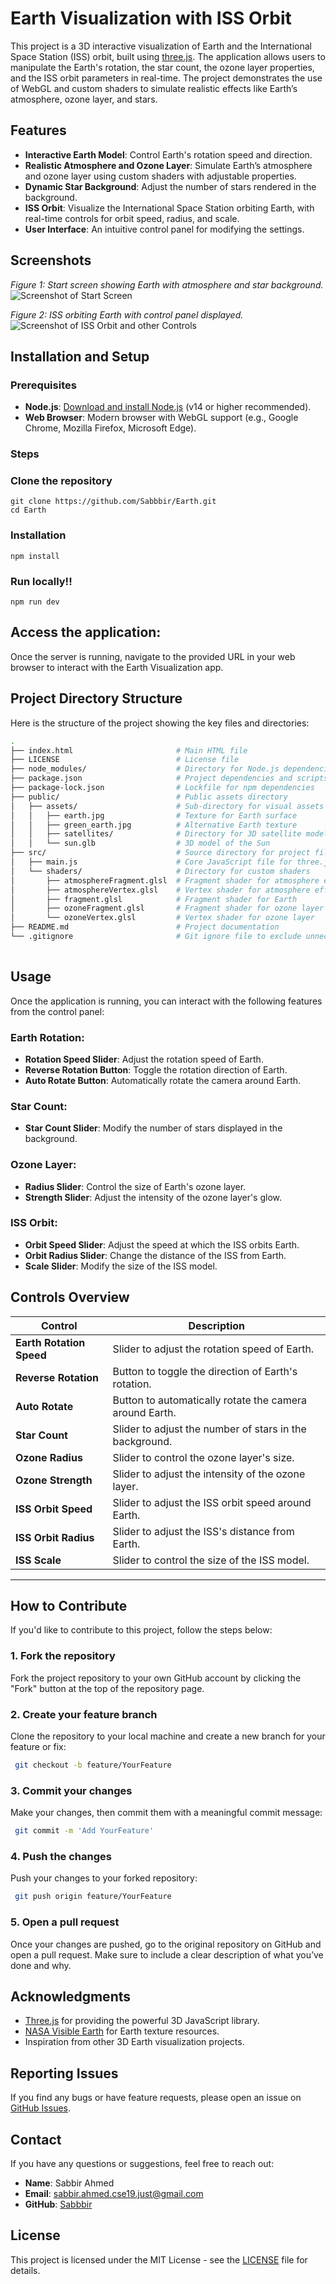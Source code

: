 # Earth Visualization with ISS Orbit

This project is a 3D interactive visualization of Earth and the International Space Station (ISS) orbit, built using [three.js](https://threejs.org/). The application allows users to manipulate the Earth's rotation, the star count, the ozone layer properties, and the ISS orbit parameters in real-time. The project demonstrates the use of WebGL and custom shaders to simulate realistic effects like Earth’s atmosphere, ozone layer, and stars.

## Features

- **Interactive Earth Model**: Control Earth's rotation speed and direction.
- **Realistic Atmosphere and Ozone Layer**: Simulate Earth’s atmosphere and ozone layer using custom shaders with adjustable properties.
- **Dynamic Star Background**: Adjust the number of stars rendered in the background.
- **ISS Orbit**: Visualize the International Space Station orbiting Earth, with real-time controls for orbit speed, radius, and scale.
- **User Interface**: An intuitive control panel for modifying the settings.

## Screenshots

*Figure 1: Start screen showing Earth with atmosphere and star background.*
![Screenshot of Start Screen](screenshot1.png)

*Figure 2: ISS orbiting Earth with control panel displayed.*
![Screenshot of ISS Orbit and other Controls](screenshot2.png)

## Installation and Setup

### Prerequisites

- **Node.js**: [Download and install Node.js](https://nodejs.org/en/) (v14 or higher recommended).
- **Web Browser**: Modern browser with WebGL support (e.g., Google Chrome, Mozilla Firefox, Microsoft Edge).

### Steps      

### Clone the repository
    git clone https://github.com/Sabbbir/Earth.git
    cd Earth

### Installation
    npm install

### Run locally!!
    npm run dev
 

## Access the application:

Once the server is running, navigate to the provided URL in your web browser to interact with the Earth Visualization app.

## Project Directory Structure

Here is the structure of the project showing the key files and directories:

```bash
.
├── index.html                       # Main HTML file
├── LICENSE                          # License file
├── node_modules/                    # Directory for Node.js dependencies (auto-installed)
├── package.json                     # Project dependencies and scripts
├── package-lock.json                # Lockfile for npm dependencies
├── public/                          # Public assets directory
│   ├── assets/                      # Sub-directory for visual assets
│   │   ├── earth.jpg                # Texture for Earth surface
│   │   ├── green_earth.jpg          # Alternative Earth texture
│   │   ├── satellites/              # Directory for 3D satellite models
│   │   └── sun.glb                  # 3D model of the Sun
├── src/                             # Source directory for project files
│   ├── main.js                      # Core JavaScript file for three.js setup
│   └── shaders/                     # Directory for custom shaders
│       ├── atmosphereFragment.glsl  # Fragment shader for atmosphere effect
│       ├── atmosphereVertex.glsl    # Vertex shader for atmosphere effect
│       ├── fragment.glsl            # Fragment shader for Earth
│       ├── ozoneFragment.glsl       # Fragment shader for ozone layer
│       └── ozoneVertex.glsl         # Vertex shader for ozone layer
├── README.md                        # Project documentation
└── .gitignore                       # Git ignore file to exclude unnecessary files
  
```
## Usage

Once the application is running, you can interact with the following features from the control panel:

### Earth Rotation:
- **Rotation Speed Slider**: Adjust the rotation speed of Earth.
- **Reverse Rotation Button**: Toggle the rotation direction of Earth.
- **Auto Rotate Button**: Automatically rotate the camera around Earth.

### Star Count:
- **Star Count Slider**: Modify the number of stars displayed in the background.

### Ozone Layer:
- **Radius Slider**: Control the size of Earth's ozone layer.
- **Strength Slider**: Adjust the intensity of the ozone layer's glow.

### ISS Orbit:
- **Orbit Speed Slider**: Adjust the speed at which the ISS orbits Earth.
- **Orbit Radius Slider**: Change the distance of the ISS from Earth.
- **Scale Slider**: Modify the size of the ISS model.

## Controls Overview

| Control               | Description                                          |
|-----------------------|------------------------------------------------------|
| **Earth Rotation Speed**  | Slider to adjust the rotation speed of Earth.       |
| **Reverse Rotation**      | Button to toggle the direction of Earth's rotation. |
| **Auto Rotate**           | Button to automatically rotate the camera around Earth. |
| **Star Count**            | Slider to adjust the number of stars in the background. |
| **Ozone Radius**          | Slider to control the ozone layer's size.           |
| **Ozone Strength**        | Slider to adjust the intensity of the ozone layer.  |
| **ISS Orbit Speed**       | Slider to adjust the ISS orbit speed around Earth.  |
| **ISS Orbit Radius**      | Slider to adjust the ISS's distance from Earth.     |
| **ISS Scale**             | Slider to control the size of the ISS model.        |
-----------------------------------------------------------------------------------


## How to Contribute

If you'd like to contribute to this project, follow the steps below:

### 1. Fork the repository

Fork the project repository to your own GitHub account by clicking the "Fork" button at the top of the repository page.

### 2. Create your feature branch

Clone the repository to your local machine and create a new branch for your feature or fix:
   ```bash
    git checkout -b feature/YourFeature
```
### 3. Commit your changes
Make your changes, then commit them with a meaningful commit message:
   ```bash
    git commit -m 'Add YourFeature'
```

### 4. Push the changes
Push your changes to your forked repository:
   ```bash
    git push origin feature/YourFeature
```

### 5. Open a pull request
Once your changes are pushed, go to the original repository on GitHub and open a pull request. Make sure to include a clear description of what you’ve done and why.




## Acknowledgments

- [Three.js](https://threejs.org/) for providing the powerful 3D JavaScript library.
- [NASA Visible Earth](https://visibleearth.nasa.gov/) for Earth texture resources.
- Inspiration from other 3D Earth visualization projects.

## Reporting Issues

If you find any bugs or have feature requests, please open an issue on [GitHub Issues](https://github.com/Sabbbir/Earth/issues).

## Contact

If you have any questions or suggestions, feel free to reach out:

- **Name**: Sabbir Ahmed
- **Email**: [sabbir.ahmed.cse19.just@gmail.com](mailto:sabbir.ahmed.cse19.just@gmail.com)
- **GitHub**: [Sabbbir](https://github.com/Sabbbir)

## License

This project is licensed under the MIT License - see the [LICENSE](LICENSE) file for details.
